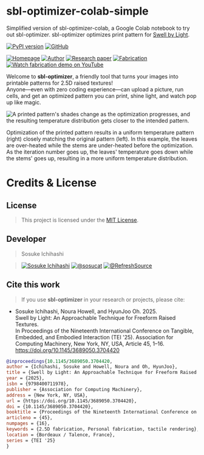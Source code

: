 # sbl-optimizer-colab-simple
Simplified version of sbl-optimizer-colab,
a Google Colab notebook to try out sbl-optimizer. sbl-optimizer optimizes print pattern for [Swell by Light](https://sites.gatech.edu/futurefeelings/2025/03/07/swell-by-light-tei-25/).

[![PyPI version](https://badge.fury.io/py/sbl-optimizer.svg)](https://badge.fury.io/py/sbl-optimizer)
[![GitHub](https://img.shields.io/badge/GitHub_repo-black?logo=github)](https://github.com/sosucat/sbl-optimizer)

[![Homepage](https://img.shields.io/badge/🔗_Homepage-black)](https://sites.gatech.edu/futurefeelings/2025/03/07/swell-by-light-tei-25/)
[![Author](https://img.shields.io/badge/Author-black?logo=googlescholar&logoColor=white)](https://sosuke-ichihashi.com/)
[![Research paper](https://img.shields.io/badge/Research_Paper-black?logo=acm)](https://doi.org/10.1145/3689050.3704420)
[![Fabrication](https://img.shields.io/badge/🔗_Fabrication-black)](https://sites.gatech.edu/futurefeelings/2025/07/23/make-puffy-patterns-with-light/)
[![Watch fabrication demo on YouTube](https://img.shields.io/badge/Fabrication-750014?logo=youtube)](https://youtu.be/LomVS_jHxl0?feature=shared)

Welcome to **sbl-optimizer**, a friendly tool that turns your images into printable patterns for 2.5D raised textures!  
Anyone—even with zero coding experience—can upload a picture, run cells, and get an optimized pattern you can print, shine light, and watch pop up like magic.

![A printed pattern's shades change as the optimization progresses, and the resulting temperature distribution gets closer to the intended pattern.](https://sites.gatech.edu/futurefeelings/files/2025/03/opt_step.gif)

Optimization of the printed pattern results in a uniform temperature pattern (right) closely matching the original pattern (left). In this example, the leaves are over-heated while the stems are under-heated before the optimization.
As the iteration number goes up, the leaves' temperature goes down while the stems' goes up, resulting in a more uniform temperature distribution.


# Credits & License
## License
>This project is licensed under the [MIT License](https://github.com/sosucat/sbl-optimizer-colab/blob/main/LICENSE).


## Developer
>Sosuke Ichihashi

> [![Sosuke Ichihashi](https://img.shields.io/badge/Sosuke_Ichihashi-black?logo=googlescholar&logoColor=white)](https://sosuke-ichihashi.com/)
[![@sosucat](https://img.shields.io/badge/@sosucat-black?logo=github&logoColor=white)](https://github.com/sosucat)
[![@RefreshSource](https://img.shields.io/badge/@RefreshSource-black?logo=x&logoColor=white)](https://x.com/refreshsource)


## Cite this work
> If you use **sbl-optimizer** in your research or projects, please cite:
* Sosuke Ichihashi, Noura Howell, and HyunJoo Oh. 2025.\
Swell by Light: An Approachable Technique for Freeform Raised Textures. \
In Proceedings of the Nineteenth International Conference on Tangible, Embedded, and Embodied Interaction (TEI '25). Association for Computing Machinery, New York, NY, USA, Article 45, 1–16. https://doi.org/10.1145/3689050.3704420
```bibtex
@inproceedings{10.1145/3689050.3704420,
author = {Ichihashi, Sosuke and Howell, Noura and Oh, HyunJoo},
title = {Swell by Light: An Approachable Technique for Freeform Raised Textures},
year = {2025},
isbn = {9798400711978},
publisher = {Association for Computing Machinery},
address = {New York, NY, USA},
url = {https://doi.org/10.1145/3689050.3704420},
doi = {10.1145/3689050.3704420},
booktitle = {Proceedings of the Nineteenth International Conference on Tangible, Embedded, and Embodied Interaction},
articleno = {45},
numpages = {16},
keywords = {2.5D fabrication, Personal fabrication, tactile rendering},
location = {Bordeaux / Talence, France},
series = {TEI '25}
}
```
